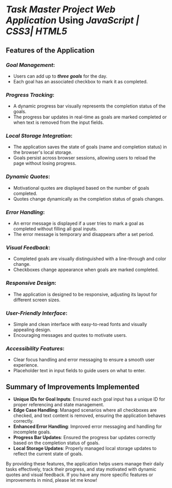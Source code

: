 # ***Task Master Project Web Application*** Using ***JavaScript | CSS3| HTML5***

## Features of the Application

### ***Goal Management***:
- Users can add up to ***three goals*** for the day.
- Each goal has an associated checkbox to mark it as completed.

### ***Progress Tracking***:
- A dynamic progress bar visually represents the completion status of the goals.
- The progress bar updates in real-time as goals are marked completed or when text is removed from the input fields.

### ***Local Storage Integration***:
- The application saves the state of goals (name and completion status) in the browser's local storage.
- Goals persist across browser sessions, allowing users to reload the page without losing progress.

### ***Dynamic Quotes***:
- Motivational quotes are displayed based on the number of goals completed.
- Quotes change dynamically as the completion status of goals changes.

### ***Error Handling***:
- An error message is displayed if a user tries to mark a goal as completed without filling all goal inputs.
- The error message is temporary and disappears after a set period.

### ***Visual Feedback***:
- Completed goals are visually distinguished with a line-through and color change.
- Checkboxes change appearance when goals are marked completed.

### ***Responsive Design***:
- The application is designed to be responsive, adjusting its layout for different screen sizes.

### ***User-Friendly Interface***:
- Simple and clean interface with easy-to-read fonts and visually appealing design.
- Encouraging messages and quotes to motivate users.

### ***Accessibility Features***:
- Clear focus handling and error messaging to ensure a smooth user experience.
- Placeholder text in input fields to guide users on what to enter.

## Summary of Improvements Implemented
- **Unique IDs for Goal Inputs**: Ensured each goal input has a unique ID for proper referencing and state management.
- **Edge Case Handling**: Managed scenarios where all checkboxes are checked, and text content is removed, ensuring the application behaves correctly.
- **Enhanced Error Handling**: Improved error messaging and handling for incomplete goals.
- **Progress Bar Updates**: Ensured the progress bar updates correctly based on the completion status of goals.
- **Local Storage Updates**: Properly managed local storage updates to reflect the current state of goals.

By providing these features, the application helps users manage their daily tasks effectively, track their progress, and stay motivated with dynamic quotes and visual feedback. If you have any more specific features or improvements in mind, please let me know!

